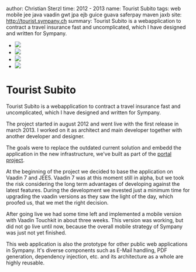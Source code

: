 author: Christian Sterzl
time: 2012 - 2013
name: Tourist Subito
tags: web mobile jee java vaadin gwt jpa ejb guice guava saferpay maven jaxb
site: http://tourist.sympany.ch
summary: Tourist Subito is a webapplication to contract a travel insurance fast and uncomplicated, which I have designed and written for Sympany.

<div class="flex-container">
<div class="flexslider">
  <ul class="slides">
    <li>
      <img src="/assets/projects/tourist/tourist-desktop.png" />
    </li>
    <li>
      <img src="/assets/projects/tourist/tourist-mobile.png" />
    </li>
    <li>
      <img src="/assets/projects/tourist/tourist-mobile2.png" />
    </li>
    <li>
      <img src="/assets/projects/tourist/tourist-admin.png" />
    </li>
  </ul>
</div>
</div>
<script type="text/javascript">
$('.flexslider').flexslider({
  animation: "slide"
});
</script>

# Tourist Subito

Tourist Subito is a webapplication to contract a travel insurance fast and uncomplicated, which I have designed and written for Sympany.

The project started in august 2012 and went live with the first release in march 2013. I worked on it as architect and main developer together with another developer and designer.

The goals were to replace the outdated current solution and embedd the application in the new infrastructure, we've built as part of the [portal project](/projects/extranet-sympany).

At the beginning of the project we decided to base the application on Vaadin 7 and JEE5. Vaadin 7 was at this moment still in alpha, but we took the risk considering the long term advantages of developing against the latest features. During the development we invested just a minimum time for upgrading the vaadin versions as they saw the light of the day, which proofed us, that we met the right decision.

After going live we had some time left and implemented a mobile version with Vaadin Touchkit in about three weeks. This version was working, but did not go live until now, because the overall mobile strategy of Sympany was just not yet finished.

This web application is also the prototype for other public web applications in Sympany. It's diverse components such as E-Mail handling, PDF generation, dependency injection, etc. and its architecture as a whole are highly reusable.
